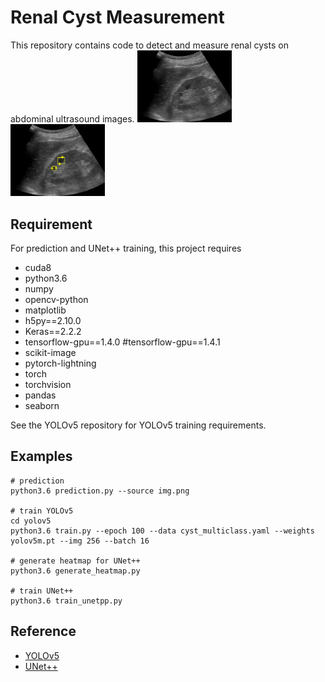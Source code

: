 # Renal Cyst Measurement

This repository contains code to detect and measure renal cysts on abdominal ultrasound images.
<img src="https://github.com/henyo245/RenalCystMeasurement/blob/master/img.png" width=30% height=30%> <img src="https://github.com/henyo245/RenalCystMeasurement/blob/master/img_pred.png" width=30% height=30%>
## Requirement
For prediction and UNet++ training, this project requires 
- cuda8
- python3.6
- numpy
- opencv-python
- matplotlib
- h5py==2.10.0
- Keras==2.2.2
- tensorflow-gpu==1.4.0
#tensorflow-gpu==1.4.1
- scikit-image
- pytorch-lightning
- torch
- torchvision
- pandas
- seaborn

See the YOLOv5 repository for YOLOv5 training requirements.

## Examples
```
# prediction
python3.6 prediction.py --source img.png

# train YOLOv5
cd yolov5
python3.6 train.py --epoch 100 --data cyst_multiclass.yaml --weights yolov5m.pt --img 256 --batch 16

# generate heatmap for UNet++
python3.6 generate_heatmap.py

# train UNet++
python3.6 train_unetpp.py
```

## Reference
- [YOLOv5](https://github.com/ultralytics/yolov5)
- [UNet++](https://github.com/MrGiovanni/UNetPlusPlus)
